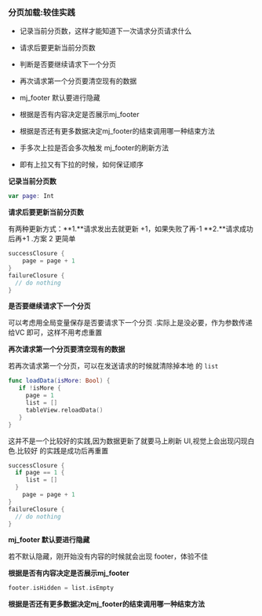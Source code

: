 ### 分页加载:较佳实践

- 记录当前分页数，这样才能知道下一次请求分页请求什么
- 请求后要更新当前分页数

- 判断是否要继续请求下一个分页

- 再次请求第一个分页要清空现有的数据
- mj_footer 默认要进行隐藏
- 根据是否有内容决定是否展示mj_footer
- 根据是否还有更多数据决定mj_footer的结束调用哪一种结束方法
- 手多次上拉是否会多次触发 mj_footer的刷新方法
- 即有上拉又有下拉的时候，如何保证顺序

**记录当前分页数**

```swift
var page: Int 
```

**请求后要更新当前分页数**

有两种更新方式：**1.**请求发出去就更新 +1，如果失败了再-1 **2.**请求成功后再+1 .方案 2 更简单

```swift
successClosure {
	page = page + 1
}
failureClosure {
  // do nothing
}
```

**是否要继续请求下一个分页**

可以考虑用全局变量保存是否要请求下一个分页 .实际上是没必要，作为参数传递给VC 即可，这样不用考虑重置

**再次请求第一个分页要清空现有的数据**

若再次请求第一个分页，可以在发送请求的时候就清除掉本地 的 `list`

```swift
func loadData(isMore: Bool) {
   if !isMore {
     page = 1
     list = []
     tableView.reloadData()
   }
}
```

这并不是一个比较好的实践,因为数据更新了就要马上刷新 UI,视觉上会出现闪现白色.比较好 的实践是成功后再重置

```swift
successClosure {
  if page == 1 {
     list = []
  }
	page = page + 1
}
failureClosure {
  // do nothing
}
```

**mj_footer 默认要进行隐藏**

若不默认隐藏，刚开始没有内容的时候就会出现 footer，体验不佳

**根据是否有内容决定是否展示mj_footer**

```swift
footer.isHidden = list.isEmpty
```

**根据是否还有更多数据决定mj_footer的结束调用哪一种结束方法**


